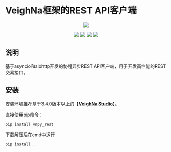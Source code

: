 # VeighNa框架的REST API客户端

<p align="center">
  <img src ="https://vnpy.oss-cn-shanghai.aliyuncs.com/vnpy-logo.png"/>
</p>

<p align="center">
    <img src ="https://img.shields.io/badge/version-1.0.7-blueviolet.svg"/>
    <img src ="https://img.shields.io/badge/platform-windows|linux|macos-yellow.svg"/>
    <img src ="https://img.shields.io/badge/python-3.8|3.9|3.10-blue.svg" />
    <img src ="https://img.shields.io/github/license/vnpy/vnpy.svg?color=orange"/>
</p>

## 说明

基于asyncio和aiohttp开发的协程异步REST API客户端，用于开发高性能的REST交易接口。

## 安装

安装环境推荐基于3.4.0版本以上的【[**VeighNa Studio**](https://www.vnpy.com)】。

直接使用pip命令：

```
pip install vnpy_rest
```

下载解压后在cmd中运行

```
pip install .
```
